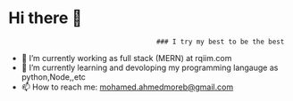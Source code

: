 # Hi there 👋
    
                                         ### I try my best to be the best
      
- 🔭 I’m currently working as full stack (MERN) at rqiim.com
- 🌱 I’m currently learning and devoloping my programming langauge as python,Node,,etc 
- 📫 How to reach me: mohamed.ahmedmoreb@gmail.com

